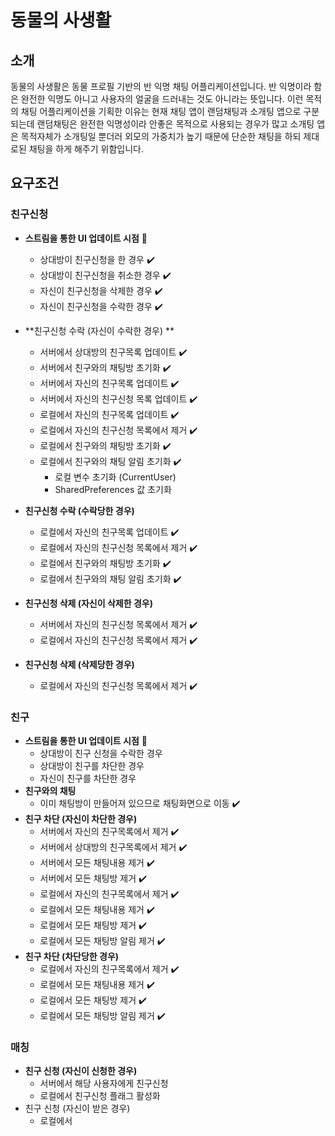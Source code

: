 # 동물의 사생활

## 소개

동물의 사생활은 동물 프로필 기반의 반 익명 채팅 어플리케이션입니다. 반 익명이라 함은 완전한 익명도 아니고 사용자의 얼굴을 드러내는 것도 아니라는 뜻입니다. 이런 목적의 채팅 어플리케이션을 기획한 이유는 현재 채팅 앱이 랜덤채팅과 소개팅 앱으로 구분되는데 랜덤채팅은 완전한 익명성이라 안좋은 목적으로 사용되는 경우가 많고 소개팅 앱은 목적자체가 소개팅일 뿐더러 외모의 가중치가 높기 때문에 단순한 채팅을 하되 제대로된 채팅을 하게 해주기 위함입니다.

## 요구조건

### 친구신청

* **스트림을 통한 UI 업데이트 시점** :iphone:
  * 상대방이 친구신청을 한 경우 :heavy_check_mark:
  * 상대방이 친구신청을 취소한 경우 :heavy_check_mark:
  * 자신이 친구신청을 삭제한 경우 :heavy_check_mark:
  * 자신이 친구신청을 수락한 경우 :heavy_check_mark:

* **친구신청 수락 (자신이 수락한 경우) **
  * 서버에서 상대방의 친구목록 업데이트 :heavy_check_mark:
  * 서버에서 친구와의 채팅방 초기화 :heavy_check_mark:
  * 서버에서 자신의 친구목록 업데이트 :heavy_check_mark:
  * 서버에서 자신의 친구신청 목록 업데이트 :heavy_check_mark:
  * 로컬에서 자신의 친구목록 업데이트 :heavy_check_mark:
  * 로컬에서 자신의 친구신청 목록에서 제거 :heavy_check_mark:
  * 로컬에서 친구와의 채팅방 초기화 :heavy_check_mark:
  * 로컬에서 친구와의 채팅 알림 초기화 :heavy_check_mark:
    * 로컬 변수 초기화 (CurrentUser)
    * SharedPreferences 값 초기화
* **친구신청 수락 (수락당한 경우)**
  * 로컬에서 자신의 친구목록 업데이트 ✔️
  * 로컬에서 자신의 친구신청 목록에서 제거 ✔️
  * 로컬에서 친구와의 채팅방 초기화 ✔️
  * 로컬에서 친구와의 채팅 알림 초기화 ✔️
* **친구신청 삭제 (자신이 삭제한 경우)**
  * 서버에서 자신의 친구신청 목록에서 제거 :heavy_check_mark:
  * 로컬에서 자신의 친구신청 목록에서 제거 :heavy_check_mark:
* **친구신청 삭제 (삭제당한 경우)**
  * 로컬에서 자신의 친구신청 목록에서 제거 :heavy_check_mark:

### 친구

* **스트림을 통한 UI 업데이트 시점** 📱
  * 상대방이 친구 신청을 수락한 경우
  * 상대방이 친구를 차단한 경우
  * 자신이 친구를 차단한 경우
* **친구와의 채팅**
  * 이미 채팅방이 만들어져 있으므로 채팅화면으로 이동 :heavy_check_mark:
* **친구 차단 (자신이 차단한 경우)**
  * 서버에서 자신의 친구목록에서 제거 :heavy_check_mark:
  * 서버에서 상대방의 친구목록에서 제거 :heavy_check_mark:
  * 서버에서 모든 채팅내용 제거 :heavy_check_mark:
  * 서버에서 모든 채팅방 제거 :heavy_check_mark:
  * 로컬에서 자신의 친구목록에서 제거 :heavy_check_mark:
  * 로컬에서 모든 채팅내용 제거 :heavy_check_mark:
  * 로컬에서 모든 채팅방 제거 :heavy_check_mark:
  * 로컬에서 모든 채팅방 알림 제거 :heavy_check_mark:
* **친구 차단 (차단당한 경우)**
  * 로컬에서 자신의 친구목록에서 제거 :heavy_check_mark:
  * 로컬에서 모든 채팅내용 제거 :heavy_check_mark:
  * 로컬에서 모든 채팅방 제거 :heavy_check_mark:
  * 로컬에서 모든 채팅방 알림 제거 :heavy_check_mark:

### 매칭

* **친구 신청 (자신이 신청한 경우)**
  * 서버에서 해당 사용자에게 친구신청
  * 로컬에서 친구신청 플래그 활성화
* 친구 신청 (자신이 받은 경우)
  * 로컬에서 